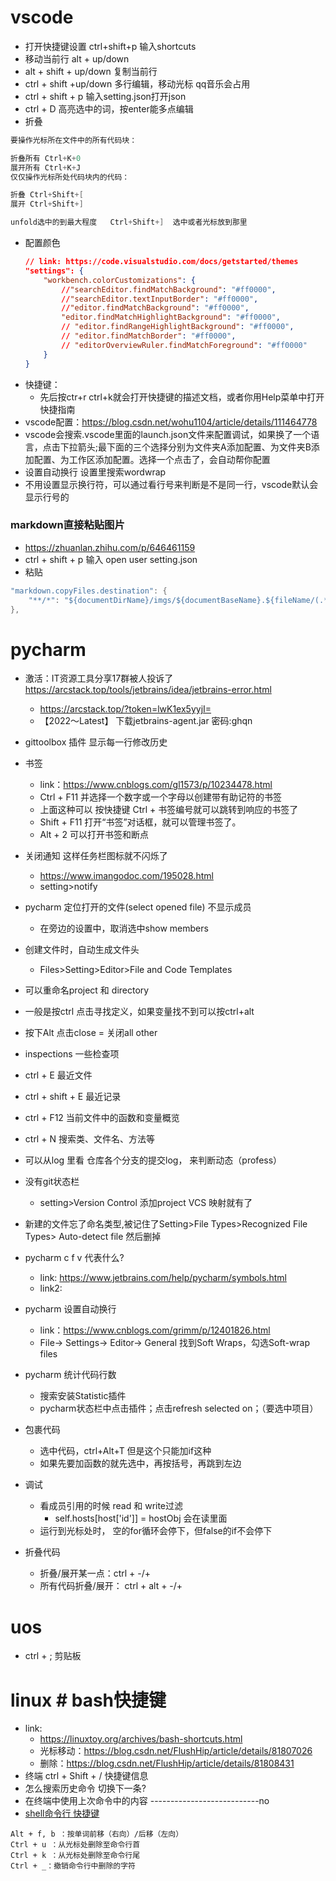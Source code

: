 # vscode
- 打开快捷键设置 ctrl+shift+p 输入shortcuts
- 移动当前行 alt + up/down
- alt + shift + up/down 复制当前行
- ctrl + shift +up/down 多行编辑，移动光标 qq音乐会占用
- ctrl + shift + p 输入setting.json打开json
- ctrl + D 高亮选中的词，按enter能多点编辑
- 折叠
```cs
要操作光标所在文件中的所有代码块：

折叠所有 Ctrl+K+0
展开所有 Ctrl+K+J
仅仅操作光标所处代码块内的代码：

折叠 Ctrl+Shift+[
展开 Ctrl+Shift+] 

unfold选中的到最大程度   Ctrl+Shift+]  选中或者光标放到那里
```
- 配置颜色
    ```json
    // link: https://code.visualstudio.com/docs/getstarted/themes
   	"settings": {
		"workbench.colorCustomizations": {
			//"searchEditor.findMatchBackground": "#ff0000",
			//"searchEditor.textInputBorder": "#ff0000",
			//"editor.findMatchBackground": "#ff0000",
			"editor.findMatchHighlightBackground": "#ff0000",
			// "editor.findRangeHighlightBackground": "#ff0000",
			// "editor.findMatchBorder": "#ff0000",
			// "editorOverviewRuler.findMatchForeground": "#ff0000"
		}
	}
    ```
- 快捷键：
	- 先后按ctr+r ctrl+k就会打开快捷键的描述文档，或者你用Help菜单中打开快捷指南
- vscode配置：https://blog.csdn.net/wohu1104/article/details/111464778
- vscode会搜索.vscode里面的launch.json文件来配置调试，如果换了一个语言，点击下拉箭头;最下面的三个选择分别为文件夹A添加配置、为文件夹B添加配置、为工作区添加配置。选择一个点击了，会自动帮你配置
- 设置自动换行 设置里搜索wordwrap
- 不用设置显示换行符，可以通过看行号来判断是不是同一行，vscode默认会显示行号的
### markdown直接粘贴图片
- https://zhuanlan.zhihu.com/p/646461159
- ctrl + shift + p 输入 open user setting.json
- 粘贴
```cs
"markdown.copyFiles.destination": {
    "**/*": "${documentDirName}/imgs/${documentBaseName}.${fileName/(.*)\\\\.(.*)/$2/}"
},
```

# pycharm 
- 激活：IT资源工具分享17群被人投诉了 https://arcstack.top/tools/jetbrains/idea/jetbrains-error.html
	- https://arcstack.top/?token=lwK1ex5yyjI=
	- 【2022～Latest】 下载jetbrains-agent.jar 密码:ghqn

- gittoolbox 插件 显示每一行修改历史
- 书签
	- link：https://www.cnblogs.com/gl1573/p/10234478.html
	- Ctrl + F11 并选择一个数字或一个字母以创建带有助记符的书签 
	- 上面这种可以 按快捷键 Ctrl + 书签编号就可以跳转到响应的书签了
	- Shift + F11 打开“书签”对话框，就可以管理书签了。
	- Alt + 2 可以打开书签和断点
- 关闭通知 这样任务栏图标就不闪烁了
	- https://www.imangodoc.com/195028.html
	- setting>notify
- pycharm 定位打开的文件(select opened file) 不显示成员
	- 在旁边的设置中，取消选中show members
- 创建文件时，自动生成文件头
	- Files>Setting>Editor>File and Code Templates
- 可以重命名project 和 directory
- 一般是按ctrl 点击寻找定义，如果变量找不到可以按ctrl+alt
- 按下Alt 点击close = 关闭all other 
- inspections 一些检查项
- ctrl + E 最近文件
- ctrl + shift + E 最近记录
- ctrl + F12 当前文件中的函数和变量概览
- ctrl + N 搜索类、文件名、方法等
- 可以从log 里看 仓库各个分支的提交log， 来判断动态（profess）
- 没有git状态栏 
    - setting>Version Control 添加project VCS 映射就有了
- 新建的文件忘了命名类型,被记住了Setting>File Types>Recognized File Types> Auto-detect file 然后删掉
- pycharm c f v 代表什么?
    - link: https://www.jetbrains.com/help/pycharm/symbols.html
    - link2:  
- pycharm 设置自动换行
  - link：https://www.cnblogs.com/grimm/p/12401826.html
  -  File-> Settings-> Editor-> General 找到Soft Wraps，勾选Soft-wrap files

- pycharm 统计代码行数
	- 搜索安装Statistic插件
	- pycharm状态栏中点击插件；点击refresh selected on；（要选中项目）
- 包裹代码
	- 选中代码，ctrl+Alt+T 但是这个只能加if这种
	- 如果先要加函数的就先选中，再按括号，再跳到左边
- 调试
	- 看成员引用的时候 read 和 write过滤
		- self.hosts[host['id']] = hostObj 会在读里面
	- 运行到光标处时， 空的for循环会停下，但false的if不会停下 
- 折叠代码
	- 折叠/展开某一点：ctrl + -/+
	- 所有代码折叠/展开： ctrl + alt + -/+

# uos
- ctrl + ; 剪贴板
   
# linux # bash快捷键
- link:
  - https://linuxtoy.org/archives/bash-shortcuts.html
  - 光标移动：https://blog.csdn.net/FlushHip/article/details/81807026
  - 删除：https://blog.csdn.net/FlushHip/article/details/81808431
- 终端 ctrl + Shift + / 快捷键信息
- 怎么搜索历史命令 切换下一条?
- 在终端中使用上次命令中的内容 ---------------------------no
- [shell命令行 快捷键](https://www.cnblogs.com/betterquan/p/11456820.html)
```
Alt + f, b ：按单词前移（右向）/后移（左向）
Ctrl + u ：从光标处删除至命令行首
Ctrl + k ：从光标处删除至命令行尾
Ctrl + _：撤销命令行中删除的字符
```
